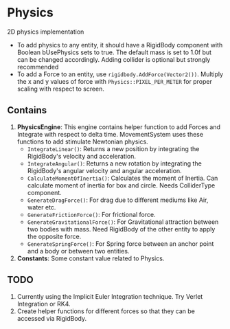 # Physics

2D physics implementation

- To add physics to any entity, it should have a RigidBody component with Boolean bUsePhysics sets to true. The default mass is set to 1.0f but can be changed accordingly. Adding collider is optional but strongly recommended
- To add a Force to an entity, use `rigidbody.AddForce(Vector2())`. Multiply the x and y values of force with `Physics::PIXEL_PER_METER` for proper scaling with respect to screen.

## Contains

1. **PhysicsEngine**: This engine contains helper function to add Forces and Integrate with respect to delta time. MovementSystem uses these functions to add stimulate Newtonian physics.
   - `IntegrateLinear()`: Returns a new position by integrating the RigidBody's velocity and acceleration.
   - `IntegrateAngular()`: Returns a new rotation by integrating the RigidBody's angular velocity and angular acceleration.
   - `CalculateMomentOfInertia()`: Calculates the moment of Inertia. Can calculate moment of inertia for box and circle. Needs ColliderType component.
   - `GenerateDragForce()`: For drag due to different mediums like Air, water etc.
   - `GenerateFrictionForce()`: For frictional force.
   - `GenerateGravitationalForce()`: For Gravitational attraction between two bodies with mass. Need RigidBody of the other entity to apply the opposite force.
   - `GenerateSpringForce()`: For Spring force between an anchor point and a body or between two entities.
2. **Constants**: Some constant value related to Physics.

## TODO

1. Currently using the Implicit Euler Integration technique. Try Verlet Integration or RK4.
2. Create helper functions for different forces so that they can be accessed via RigidBody.
